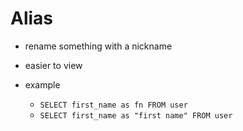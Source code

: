 # Alias
* rename something with a nickname
* easier to view 

* example
    * `SELECT first_name as fn FROM user`
    * `SELECT first_name as "first name" FROM user`
